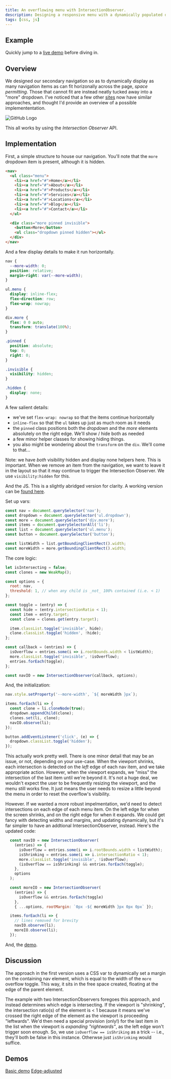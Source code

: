 ```yaml
---
title: An overflowing menu with IntersectionObserver.
description: Designing a responsive menu with a dynamically populated dropdown
tags: [css, js]
---
```


## Example

Quickly jump to a <a href="https://codepen.io/apatheticwes/pen/NWRooYP" target="_blank">live demo</a> before diving in.

## Overview

We designed our secondary navigation so as to dynamically display as many navigation items as can fit horizonally across the page, _space permitting_. Those that cannot fit are instead neatly tucked away into a "more" dropdown. I've noticed that a few other [sites](https://www.bbc.com/) now have similar approaches, and thought I'd provide an overview of a possible implemententation.


![GitHub Logo](/static/images/responsive-menu.svg "title")


This all works by using the *Intersection Observer* API.

## Implementation

First, a simple structure to house our navigation. You'll note that the `more` dropdown item is present, although it is hidden.
``` html
<nav>
  <ul class="menu">
    <li><a href="#">Home</a></li>
    <li><a href="#">About</a></li>
    <li><a href="#">Products</a></li>
    <li><a href="#">Services</a></li>
    <li><a href="#">Locations</a></li>
    <li><a href="#">Blog</a></li>
    <li><a href="#">Contact</a></li>
  </ul>

  <div class="more pinned invisible">
    <button>More</button>
    <ul class="dropdown pinned hidden"></ul>
  </div>
</nav>
```

And a few display details to make it run horizontally.
``` css
nav {
  --more-width: 0;
  position: relative;
  margin-right: var(--more-width);
}

ul.menu {
  display: inline-flex;
  flex-direction: row;
  flex-wrap: nowrap;
}

div.more {
  flex: 0 0 auto;
  transform: translate(100%);
}

.pinned {
  position: absolute;
  top: 0;
  right: 0;
}

.invisible {
  visibility: hidden;
}

.hidden {
  display: none;
}

```

A few salient details:
* we've set `flex-wrap: nowrap` so that the items continue horizontally
* `inline-flex` so that the `ul` takes up just as much room as it needs
* the `pinned` class positions both the _dropdown_ and the _more_ elements absolutely on the right edge. We'll show / hide both as needed
* a few minor helper classes for showing hiding things.
* you also might be wondering about the `transform` on the `div`. We'll come to that...

Note: we have _both_ visibility hidden and display none helpers here. This is important. When we remove an item from the navigation, we want to leave it in the layout so that it may continue to trigger the Intersection Observer. We use `visibility:hidden` for this.



And the JS. This is a slightly abridged version for clarity. A working version can be [found here](https://codepen.io/apatheticwes/pen/eYdLRZY).


Set up vars:
``` js
const nav = document.querySelector('nav');
const dropdown = document.querySelector('ul.dropdown');
const more = document.querySelector('div.more');
const items = document.querySelectorAll('li');
const list = document.querySelector('ul.menu');
const button = document.querySelector('button');

const listWidth = list.getBoundingClientRect().width;
const moreWidth = more.getBoundingClientRect().width;
```

The core logic:
``` js
let isIntersecting = false;
const clones = new WeakMap();

const options = {
  root: nav,
  threshold: 1, // when any child is _not_ 100% contained (i.e. < 1)
};

const toggle = (entry) => {
  const hide = (entry.intersectionRatio < 1);
  const item = entry.target;
  const clone = clones.get(entry.target);

  item.classList.toggle('invisible', hide);
  clone.classList.toggle('hidden', !hide);
};

const callback = (entries) => {
  isOverflow = entries.some(i => i.rootBounds.width < listWidth);
  more.classList.toggle('invisible', !isOverflow);
  entries.forEach(toggle);
};

const navIO = new IntersectionObserver(callback, options);
```

And, the initialization:
```js
nav.style.setProperty('--more-width', `${ moreWidth }px`);

items.forEach(li => {
  const clone = li.cloneNode(true);
  dropdown.appendChild(clone);
  clones.set(li, clone);
  navIO.observe(li);
});

button.addEventListener('click', (e) => {
  dropdown.classList.toggle('hidden');
});
```


This actually work pretty well. There is one minor detail that may be an issue, or not, depending on your use-case. When the viewport shrinks, each intersection is detected on the _left_ edge of each nav item, and we take appropriate action. However, when the viewport expands, we "miss" the intersection of the last item until we're beyond it. It's not a huge deal, we wouldn't expect the user to be frequently resizing the viewport, and the menu still works fine. It just means the user needs to resize a little beyond the menu in order to reset the overflow's visibility.

However. If we wanted a more robust impelmentation, we'd need to detect intersections on each edge of each menu item. On the left edge for when the screen shrinks, and on the right edge for when it expands. We could get fancy with detecting widths and margins, and updating dynamically, but it's far simpler to have an addtional IntersectionObserver, instead. Here's the updated code:

``` js
  const navIO = new IntersectionObserver(
    (entries) => {
      isOverflow = entries.some(i => i.rootBounds.width < listWidth);
      isShrinking = entries.some(i => i.intersectionRatio < 1);
      more.classList.toggle('invisible', !isOverflow);
      (isOverflow == isShrinking) && entries.forEach(toggle);
    },
    options
  );

  const moreIO = new IntersectionObserver(
    (entries) => {
      isOverflow && entries.forEach(toggle)
    },
    { ...options, rootMargin: `0px -${ moreWidth }px 0px 0px` });
```
``` js
  items.forEach(li => {
    // lines removed for brevity
    navIO.observe(li);
    moreIO.observe(li);
  });
```

And, the [demo](https://codepen.io/apatheticwes/pen/NWRooYP).


## Discussion

The approach in the first version uses a CSS var to dynamically set a margin on the containing nav element, which is equal to the width of the `more` overflow toggle. This way, it sits in the free space created, floating at the edge of the parent element.

The example with two IntersectionObservers foregoes this approach, and instead determines which edge is intersecting. If the viewport is "shrinking", the intersection ratio(s) of the element is < 1 because it means we've crossed the right edge of the element as the viewport is proceeding "leftwards". <!-- xxx a diagram here xxx. -->  We'd then need a special provision (only!) for the last item in the list when the viewport is _expanding "rightwards"_, as the left edge won't trigger soon enough. So, we use `isOverflow == isShriking` as a trick -- i.e., they'll both be false in this instance. Otherwse just `isShrinking` would suffice.

## Demos

[Basic demo](https://codepen.io/apatheticwes/pen/NWRooYP)
[Edge-adjusted](https://codepen.io/apatheticwes/pen/eYdLRZY)
